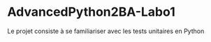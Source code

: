 # AdvancedPython2BA-Labo1

Le projet consiste à se familiariser avec les tests unitaires en Python 
